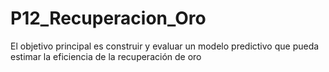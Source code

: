# P12_Recuperacion_Oro
El objetivo principal es construir y evaluar un modelo predictivo que pueda estimar la eficiencia de la recuperación de oro

